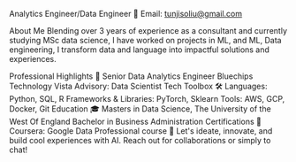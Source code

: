 Analytics Engineer/Data Engineer
📧 Email: tunjisoliu@gmail.com

About Me 
Blending over 3 years of experience as a consultant and currently studying MSc data science, I have worked on projects in ML, and  ML, Data engineering, I transform data and language into impactful solutions and experiences.

Professional Highlights 🌟
Senior Data Analytics Engineer Bluechips Technology
Vista Advisory: Data Scientist
Tech Toolbox 🛠️
Languages: Python, SQL, R
Frameworks & Libraries: PyTorch, Sklearn
Tools: AWS, GCP, Docker, Git
Education 🎓
Masters in Data Science, The University of the West Of England
Bachelor in Business Administration 
Certifications 📜
Coursera: Google Data Professional course
🔗 Let's ideate, innovate, and build cool experiences with AI. Reach out for collaborations or simply to chat!

<!---
tjgusshy/tjgusshy is a ✨ special ✨ repository because its `README.md` (this file) appears on your GitHub profile.
You can click the Preview link to take a look at your changes.
--->

